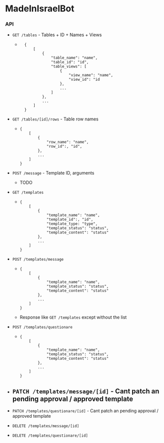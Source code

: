 # MadeInIsraelBot

### API
- `GET /tables` - Tables + ID + Names + Views
    - ```
        {
            [
                {
                    "table_name": "name",
                    "table_id": "id",
                    "table_views": [
                        {
                            "view_name": "name",
                            "view_id": "id
                        },
                        ...
                    ]
                },
                ...
            ]
        }
        ```
- `GET /tables/[id]/rows` - Table row names
    -   ```
        {
            [
                {
                    "row_name": "name",
                    "row_id":, "id",
                },
                ...
            ]
        }
        ```
- `POST /message` - Template ID, arguments
    - TODO

- `GET /templates`
    -   ```
        {
            [
                {
                    "template_name": "name",
                    "template_id":, "id",
                    "template_type: "type",
                    "template_status": "status",
                    "template_content": "status"
                },
                ...
            ]
        }
        ```
- `POST /templates/message`
    -   ```
        {
            [
                {
                    "template_name": "name",
                    "template_status": "status",
                    "template_content": "status"
                },
                ...
            ]
        }
        ```
    - Response like `GET /templates` except without the list
- `POST /templates/questionare`
    -   ```
        {
            [
                {
                    "template_name": "name",
                    "template_status": "status",
                    "template_content": "status"
                },
                ...
            ]
        }
        ```
- `PATCH /templates/message/[id]` - Cant patch an pending approval / approved template
    - 
- `PATCH /templates/questionare/[id]` - Cant patch an pending approval / approved template
- `DELETE /templates/message/[id]`
- `DELETE /templates/questionare/[id]`